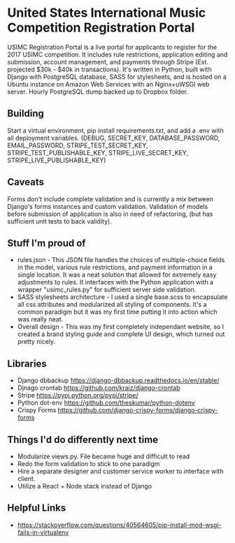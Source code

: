 # United States International Music Competition Registration Portal
USIMC Registration Portal is a live portal for applicants to register for the 2017 USIMC competition. It includes rule restrictions, application editing and submission, account management, and payments through Stripe (Est. projected $30k - $40k in transactions). It's written in Python, built with Django with PostgreSQL database, SASS for stylesheets, and is hosted on a Ubuntu instance on Amazon Web Services with an Nginx+uWSGI web server. Hourly PostgreSQL dump backed up to Dropbox folder.

## Building
Start a virtual environment, pip install requirements.txt, and add a .env with all deployment variables. (DEBUG, SECRET_KEY, DATABASE_PASSWORD, EMAIL_PASSWORD, STRIPE_TEST_SECRET_KEY, STRIPE_TEST_PUBLISHABLE_KEY, STRIPE_LIVE_SECRET_KEY, STRIPE_LIVE_PUBLISHABLE_KEY)

## Caveats
Forms don't include complete validation and is currently a mix between Django's forms instances and custom validation. Validation of models before submission of application is also in need of refactoring, (but has sufficient unit tests to back validity).
 
## Stuff I'm proud of

* rules.json - This JSON file handles the choices of multiple-choice fields in the model, various rule restrictions, and payment information in a single location. It was a neat solution that allowed for extremely easy adjustments to rules. It interfaces with the Python application with a wrapper "usimc_rules.py" for sufficient server side validation.
* SASS stylesheets architecture - I used a single base.scss to encapsulate all css attributes and modularized all styling of components. It's a common paradigm but it was my first time putting it into action which was really neat.
* Overall design - This was my first completely independant website, so I created a brand styling guide and complete UI design, which turned out pretty nicely.

## Libraries

* Django dbbackup https://django-dbbackup.readthedocs.io/en/stable/
* Djnago crontab https://github.com/kraiz/django-crontab
* Stripe https://pypi.python.org/pypi/stripe/
* Python dot-env https://github.com/theskumar/python-dotenv
* Crispy Forms https://github.com/django-crispy-forms/django-crispy-forms

## Things I'd do differently next time

* Modularize views.py. File became huge and difficult to read 
* Redo the form validation to stick to one paradigm
* Hire a separate designer and customer service worker to interface with client.
* Utilize a React + Node stack instead of Django



## Helpful Links
* https://stackoverflow.com/questions/40564605/pip-install-mod-wsgi-fails-in-virtualenv